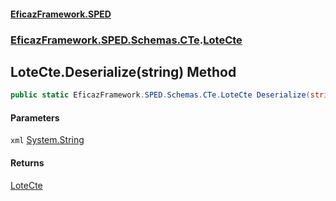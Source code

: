 #### [EficazFramework.SPED](EficazFrameworkSPED.md 'EficazFramework SPED')
### [EficazFramework.SPED.Schemas.CTe](EficazFramework.SPED.Schemas.CTe.md 'EficazFramework.SPED.Schemas.CTe').[LoteCte](EficazFramework.SPED.Schemas.CTe/LoteCte.md 'EficazFramework.SPED.Schemas.CTe.LoteCte')

## LoteCte.Deserialize(string) Method

```csharp
public static EficazFramework.SPED.Schemas.CTe.LoteCte Deserialize(string xml);
```
#### Parameters

<a name='EficazFramework.SPED.Schemas.CTe.LoteCte.Deserialize(string).xml'></a>

`xml` [System.String](https://docs.microsoft.com/en-us/dotnet/api/System.String 'System.String')

#### Returns
[LoteCte](EficazFramework.SPED.Schemas.CTe/LoteCte.md 'EficazFramework.SPED.Schemas.CTe.LoteCte')